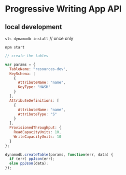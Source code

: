 # Progressive Writing App API

## local development

`sls dynamodb install` // once only

`npm start`

```javascript
// create the tables

var params = {
  TableName: "resources-dev",
  KeySchema: [
    {
      AttributeName: "name",
      KeyType: "HASH"
    }
  ],
  AttributeDefinitions: [
    {
      AttributeName: "name",
      AttributeType: "S"
    }
  ],
  ProvisionedThroughput: {
    ReadCapacityUnits: 10,
    WriteCapacityUnits: 10
  }
};

dynamodb.createTable(params, function(err, data) {
  if (err) ppJson(err);
  else ppJson(data);
});
```
